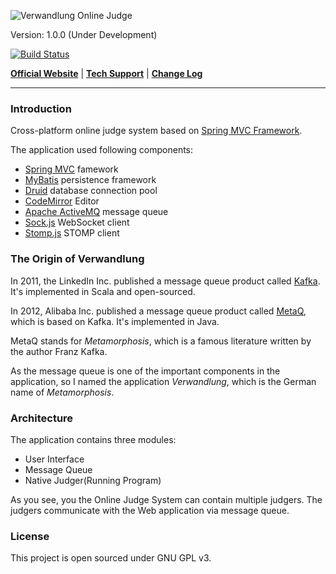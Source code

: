 ![Verwandlung Online Judge](https://raw.githubusercontent.com/zjhzxhz/voj/master/web/src/main/webapp/assets/img/logo.png)

Version: 1.0.0 (Under Development)

[![Build Status](https://travis-ci.org/zjhzxhz/voj.png?branch=master)](https://travis-ci.org/zjhzxhz/voj)

[**Official Website**](#) | 
[**Tech Support**](http://zjhzxhz.com) |
[**Change Log**](#)

---

### Introduction

Cross-platform online judge system based on [Spring MVC Framework](http://spring.io).

The application used following components:

 - [Spring MVC](http://spring.io) famework
 - [MyBatis](https://mybatis.github.io/mybatis-3/index.html) persistence framework
 - [Druid](https://github.com/alibaba/druid/) database connection pool
 - [CodeMirror](http://codemirror.net) Editor
 - [Apache ActiveMQ](http://activemq.apache.org/) message queue
 - [Sock.js](https://github.com/sockjs/sockjs-client) WebSocket client
 - [Stomp.js](https://github.com/jmesnil/stomp-websocket) STOMP client

### The Origin of Verwandlung

In 2011, the LinkedIn Inc. published a message queue product called [Kafka](http://kafka.apache.org/). It's implemented in Scala and open-sourced.

In 2012, Alibaba Inc. published a message queue product called [MetaQ](https://github.com/killme2008/Metamorphosis), which is based on Kafka. It's implemented in Java.

MetaQ stands for *Metamorphosis*, which is a famous literature written by the author Franz Kafka.

As the message queue is one of the important components in the application, so I named the application *Verwandlung*, which is the German name of *Metamorphosis*.

### Architecture

The application contains three modules:

- User Interface
- Message Queue
- Native Judger(Running Program)

As you see, you the Online Judge System can contain multiple judgers. The judgers communicate with the Web application via message queue.

### License

This project is open sourced under GNU GPL v3.
